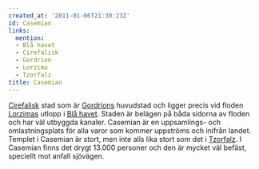 ```yaml
---
created_at: '2011-01-06T21:30:23Z'
id: Casemian
links:
  mention:
  - Blå havet
  - Cirefalisk
  - Gordrion
  - Lorzima
  - Tzorfalz
title: Casemian
---
```


[Cirefalisk] stad som är [Gordrions] huvudstad och ligger precis vid floden [Lorzimas] utlopp i [Blå
havet]. Staden är belägen på båda sidorna av floden och har väl utbyggda kanaler. Casemian är en
uppsamlings- och omlastningsplats för alla varor som kommer uppströms och inifrån landet. Templet i
Casemian är stort, men inte alls lika stort som det i [Tzorfalz]. I Casemian finns det drygt 13.000
personer och den är mycket väl befäst, speciellt mot anfall sjövägen.

  [Cirefalisk]: Cirefalisk
  [Gordrions]: Gordrion
  [Lorzimas]: Lorzima
  [Blå havet]: Blå_havet
  [Tzorfalz]: Tzorfalz
